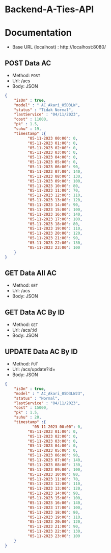 # Backend-A-Ties-API

# Documentation
- Base URL (localhost) : http://localhost:8080/

## POST Data AC
- Method: `POST`
- Url: /acs
- Body: JSON
```json
{
    "isOn" : true,
    "model" : " AC_Akari_05D3LW",
    "status" : "Tidak Normal",
    "lastService" : "04/11/2023",
    "cost" : 11000,
    "pk" : 1.5,
    "suhu" : 19,
    "timestamp" :{
          "05-11-2023 00:00": 0,
          "05-11-2023 01:00": 0,
          "05-11-2023 02:00": 0,
          "05-11-2023 03:00": 0,
          "05-11-2023 04:00": 0,
          "05-11-2023 05:00": 0,
          "05-11-2023 06:00": 90,
          "05-11-2023 07:00": 140,
          "05-11-2023 08:00": 130,
          "05-11-2023 09:00": 100,
          "05-11-2023 10:00": 80,
          "05-11-2023 11:00": 70,
          "05-11-2023 12:00": 110,
          "05-11-2023 13:00": 120,
          "05-11-2023 14:00": 90,
          "05-11-2023 15:00": 100,
          "05-11-2023 16:00": 140,
          "05-11-2023 17:00": 100,
          "05-11-2023 18:00": 80,
          "05-11-2023 19:00": 110,
          "05-11-2023 20:00": 120,
          "05-11-2023 21:00": 90,
          "05-11-2023 22:00": 130,
          "05-11-2023 23:00": 100
    }
}
```

## GET Data All AC
- Method: `GET`
- Url: /acs
- Body: JSON


## GET Data AC By ID
- Method: `GET`
- Url: /acs/:id
- Body: JSON


## UPDATE Data AC By ID
- Method: `PUT`
- Url: /acs/update?id=
- Body: JSON
```json
{
    "isOn" : true,
    "model" : " AC_Akari_05D3LW23",
    "status" : "Normal",
    "lastService" : "04/11/2023",
    "cost" : 15000,
    "pk" : 1.5,
    "suhu" : 20,
    "timestamp" :{
            "05-11-2023 00:00": 0,
          "05-11-2023 01:00": 0,
          "05-11-2023 02:00": 0,
          "05-11-2023 03:00": 0,
          "05-11-2023 04:00": 0,
          "05-11-2023 05:00": 0,
          "05-11-2023 06:00": 90,
          "05-11-2023 07:00": 140,
          "05-11-2023 08:00": 130,
          "05-11-2023 09:00": 100,
          "05-11-2023 10:00": 80,
          "05-11-2023 11:00": 70,
          "05-11-2023 12:00": 110,
          "05-11-2023 13:00": 120,
          "05-11-2023 14:00": 90,
          "05-11-2023 15:00": 100,
          "05-11-2023 16:00": 140,
          "05-11-2023 17:00": 100,
          "05-11-2023 18:00": 80,
          "05-11-2023 19:00": 110,
          "05-11-2023 20:00": 120,
          "05-11-2023 21:00": 90,
          "05-11-2023 22:00": 130,
          "05-11-2023 23:00": 100
    }
}
```

